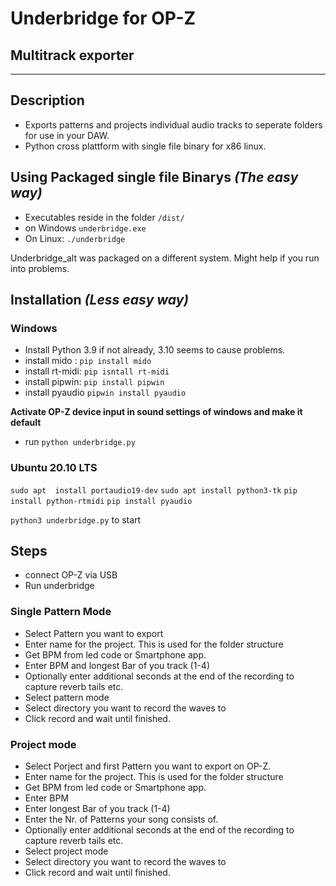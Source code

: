 # Underbridge for OP-Z
## Multitrack exporter
---

## Description

- Exports patterns and projects individual audio tracks to seperate folders for use in your DAW.
- Python cross plattform with single file binary for x86 linux.

## Using Packaged single file Binarys _(The easy way)_

- Executables reside in the folder `/dist/`
- on Windows
    `underbridge.exe`
- On Linux:
``./underbridge``

Underbridge_alt was packaged on a different system. Might help if you run into problems.

## Installation _(Less easy way)_

### Windows

- Install Python 3.9 if not already, 3.10 seems to cause problems.
- install mido :  `pip install mido`
- install rt-midi: `pip isntall rt-midi`
- install pipwin: `pip install pipwin`
- install pyaudio `pipwin install pyaudio`

**Activate OP-Z device input in sound settings of windows and make it default**

- run `python underbridge.py`

### Ubuntu 20.10 LTS

`sudo apt  install portaudio19-dev`
`sudo apt install python3-tk`
`pip install python-rtmidi`
`pip install pyaudio`

`python3 underbridge.py` to start

## Steps

- connect OP-Z via USB
- Run underbridge

### Single Pattern Mode

- Select Pattern you want to export
- Enter name for the project. This is used for the folder structure
- Get BPM from led code or Smartphone app.
- Enter BPM and longest Bar of you track (1-4)
- Optionally enter additional seconds at the end of the recording to capture reverb tails etc.
- Select pattern mode
- Select directory you want to record the waves to
- Click record and wait until finished.

### Project mode

- Select Porject and first Pattern you want to export on OP-Z.
- Enter name for the project. This is used for the folder structure
- Get BPM from led code or Smartphone app.
- Enter BPM
- Enter longest Bar of you track (1-4)
- Enter the Nr. of Patterns your song consists of.
- Optionally enter additional seconds at the end of the recording to capture reverb tails etc.
- Select project mode
- Select directory you want to record the waves to
- Click record and wait until finished.
